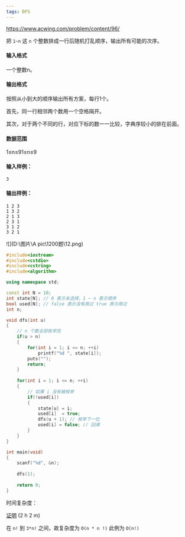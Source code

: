 ```yaml
---
tags: DFS
---
```




https://www.acwing.com/problem/content/96/

把 `1~n` 这 `n` 个整数排成一行后随机打乱顺序，输出所有可能的次序。

#### 输入格式

一个整数n。

#### 输出格式

按照从小到大的顺序输出所有方案，每行1个。

首先，同一行相邻两个数用一个空格隔开。

其次，对于两个不同的行，对应下标的数一一比较，字典序较小的排在前面。

#### 数据范围

1≤n≤91≤n≤9

#### 输入样例：

```
3
```

#### 输出样例：

```
1 2 3
1 3 2
2 1 3
2 3 1
3 1 2
3 2 1
```

![](D:\图片\A pic\1200题\12.png)



```cpp
#include<iostream>
#include<cstdio>
#include<cstring>
#include<algorithm>

using namespace std;

const int N = 10;
int state[N]; // 0 表示未选择，1 ~ n 表示顺序
bool used[N]; // false 表示没有用过 true 表示用过
int n;

void dfs(int u)
{
    // n 个数全部枚举完
    if(u > n)
    {
        for(int i = 1; i <= n; ++i)
            printf("%d ", state[i]);
        puts("");
        return;
    }
    
    for(int i = 1; i <= n; ++i)
    {
        // 如果 i 没有被枚举
        if(!used[i])
        {
            state[u] = i;
            used[i]  = true;
            dfs(u + 1); // 枚举下一位
            used[i] = false; // 回溯
        }
    }
}

int main(void)
{
    scanf("%d", &n);
    
    dfs(1);
    
    return 0;
}
```

时间复杂度：

[证明](https://www.acwing.com/video/578/) (2 h 2 m)

在 `n!` 到 `3*n!` 之间，故复杂度为 `O(n * n !)` 此例为 `O(n!)`

